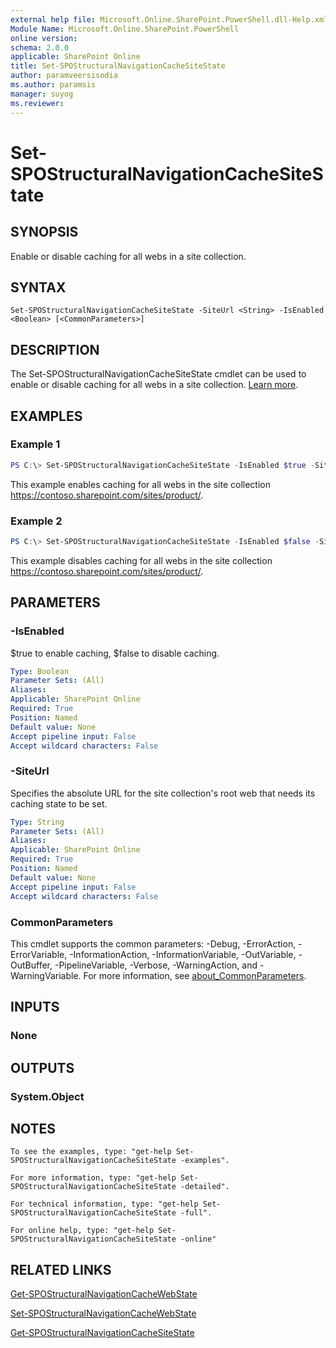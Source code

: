 ```yaml
---
external help file: Microsoft.Online.SharePoint.PowerShell.dll-Help.xml
Module Name: Microsoft.Online.SharePoint.PowerShell
online version:
schema: 2.0.0
applicable: SharePoint Online
title: Set-SPOStructuralNavigationCacheSiteState
author: paramveersisodia
ms.author: paramsis
manager: suyog
ms.reviewer:
---
```


# Set-SPOStructuralNavigationCacheSiteState

## SYNOPSIS
Enable or disable caching for all webs in a site collection. 

## SYNTAX

```
Set-SPOStructuralNavigationCacheSiteState -SiteUrl <String> -IsEnabled <Boolean> [<CommonParameters>]
```

## DESCRIPTION
The Set-SPOStructuralNavigationCacheSiteState cmdlet can be used to enable or disable caching for all webs in a site collection. [Learn more](https://support.office.com/article/structural-navigation-and-performance-f163053f-8eca-4b9c-b973-36b395093b43). 

## EXAMPLES

### Example 1
```powershell
PS C:\> Set-SPOStructuralNavigationCacheSiteState -IsEnabled $true -SiteUrl "https://contoso.sharepoint.com/sites/product/" 
```

This example enables caching for all webs in the site collection https://contoso.sharepoint.com/sites/product/. 

### Example 2
```powershell
PS C:\> Set-SPOStructuralNavigationCacheSiteState -IsEnabled $false -SiteUrl "https://contoso.sharepoint.com/sites/product/"  
```

This example disables caching for all webs in the site collection https://contoso.sharepoint.com/sites/product/. 

## PARAMETERS

### -IsEnabled
$true to enable caching, $false to disable caching. 

```yaml
Type: Boolean
Parameter Sets: (All)
Aliases:
Applicable: SharePoint Online
Required: True
Position: Named
Default value: None
Accept pipeline input: False
Accept wildcard characters: False
```

### -SiteUrl
Specifies the absolute URL for the site collection's root web that needs its caching state to be set. 

```yaml
Type: String
Parameter Sets: (All)
Aliases:
Applicable: SharePoint Online
Required: True
Position: Named
Default value: None
Accept pipeline input: False
Accept wildcard characters: False
```

### CommonParameters
This cmdlet supports the common parameters: -Debug, -ErrorAction, -ErrorVariable, -InformationAction, -InformationVariable, -OutVariable, -OutBuffer, -PipelineVariable, -Verbose, -WarningAction, and -WarningVariable. For more information, see [about_CommonParameters](http://go.microsoft.com/fwlink/?LinkID=113216).

## INPUTS

### None

## OUTPUTS

### System.Object
## NOTES
    To see the examples, type: "get-help Set-SPOStructuralNavigationCacheSiteState -examples". 

    For more information, type: "get-help Set-SPOStructuralNavigationCacheSiteState -detailed". 

    For technical information, type: "get-help Set-SPOStructuralNavigationCacheSiteState -full". 

    For online help, type: "get-help Set-SPOStructuralNavigationCacheSiteState -online" 

 
## RELATED LINKS
[Get-SPOStructuralNavigationCacheWebState](Get-SPOStructuralNavigationCacheWebState.md)

[Set-SPOStructuralNavigationCacheWebState](Set-SPOStructuralNavigationCacheWebState.md)

[Get-SPOStructuralNavigationCacheSiteState](Get-SPOStructuralNavigationCacheSiteState.md)
 
